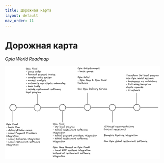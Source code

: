 ```yaml
---
title: Дорожная карта
layout: default
nav_order: 11
---
```


# Дорожная карта

_Opia World Roadmap_

![Roadmap](/assets/images/roadmap.png "Roadmap")